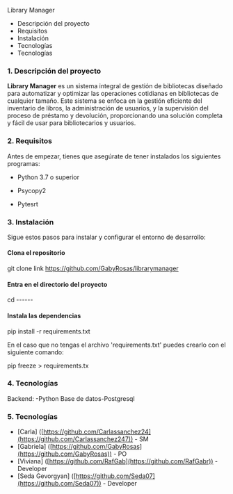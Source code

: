 
 Library Manager



- Descripción del proyecto
- Requisitos 
- Instalación
-  Tecnologías
- Tecnologías


### 1. Descripción del proyecto

**Library Manager** es un sistema integral de gestión de bibliotecas diseñado para automatizar y optimizar las operaciones cotidianas en bibliotecas de cualquier tamaño. Este sistema se enfoca en la gestión eficiente del inventario de libros, la administración de usuarios, y la supervisión del proceso de préstamo y devolución, proporcionando una solución completa y fácil de usar para bibliotecarios y usuarios.

### 2. Requisitos 
Antes de empezar, tienes que asegúrate de tener instalados los siguientes programas:

- Python 3.7 o superior
    
- Psycopy2
    
- Pytesrt

### 3. Instalación

Sigue estos pasos para instalar y configurar el entorno de desarrollo:

#### Clona el repositorio

git clone link https://github.com/GabyRosas/librarymanager

#### Entra en el directorio del proyecto

cd ------

#### Instala las dependencias

pip install -r requirements.txt

En el caso que no tengas el archivo 'requirements.txt' puedes crearlo con el siguiente comando:

pip freeze > requirements.tx

### 4. Tecnologías

Backend: -Python
Base de datos-Postgresql

### 5.  Tecnologías

- [Carla] ([https://github.com/Carlassanchez24](https://github.com/Carlassanchez247)) - SM
- [Gabriela] ([https://github.com/GabyRosas](https://github.com/GabyRosas)) - PO
- [Viviana] ([https://github.com/RafGab](https://github.com/RafGabr)) -Developer
- [Seda Gevorgyan] ([https://github.com/Seda07](https://github.com/Seda07)) - Developer
